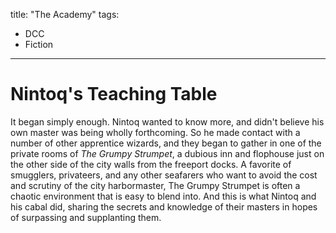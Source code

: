 title: "The Academy"
tags:
- DCC
- Fiction
---
# Nintoq's Teaching Table

It began simply enough. Nintoq wanted to know more, and didn't believe his own master was being wholly forthcoming. So he made contact with a number of other apprentice wizards, and they began to gather in one of the private rooms of _The Grumpy Strumpet_, a dubious inn and flophouse just on the other side of the city walls from the freeport docks. A favorite of smugglers, privateers, and any other seafarers who want to avoid the cost and scrutiny of the city harbormaster, The Grumpy Strumpet is often a chaotic environment that is easy to blend into. And this is what Nintoq and his cabal did, sharing the secrets and knowledge of their masters in hopes of surpassing and supplanting them.
